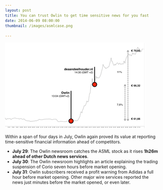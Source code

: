 ```yaml
---
layout: post
title: You can trust Owlin to get time sensitive news for you fast
date: 2014-06-09 08:00:00
thumbnail: /images/asmlcase.png

---
```

![asmlcase](/images/asmlcase.png)

Within a span of four days in July, Owlin again proved its value at
reporting time-sensitive financial information ahead of competitors. 

- __July 29__: The Owlin newsroom catches the ASML stock as it rises __1h26m ahead of
other Dutch news services__.
- __July 30__: The Owlin newsroom highlights an article explaining the trading
suspension of Corio seven hours before market opening.
- __July 31__: Owlin subscribers received a profit warning from Adidas a full hour
before market opening. Other major wire services reported the news just minutes
before the market opened, or even later.


